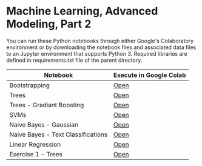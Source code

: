 # Machine Learning, Advanced Modeling, Part 2
You can run these Python notebooks through either Google's Colaboratory environment or by downloading the notebook files and associated data files to an Jupyter environment that supports Python 3.  Required libraries are defined in requirements.txt file of the parent directory.

| Notebook|  Execute in Google Colab |
|-|-|
| Bootstrapping | [Open](http://colab.research.google.com/github/slankas/DataScienceNotebooks/blob/master/ModelingPart2/1%20-%20632%20Bootstrap.ipynb)  |
| Trees | [Open](http://colab.research.google.com/github/slankas/DataScienceNotebooks/blob/master/ModelingPart2/2%20-%20Trees.ipynb)  |
| Trees - Gradiant Boosting | [Open](http://colab.research.google.com/github/slankas/DataScienceNotebooks/blob/master/ModelingPart2/2%20-%20Trees,%20Gradiant%20Boosting.ipynb)  |
| SVMs | [Open](http://colab.research.google.com/github/slankas/DataScienceNotebooks/blob/master/ModelingPart2/3%20-%20SVMs.ipynb)  |
| Naive Bayes - Gaussian | [Open](http://colab.research.google.com/github/slankas/DataScienceNotebooks/blob/master/ModelingPart2/4%20-%20NaiveBayes%20-%20Gaussian%20-%20Iris.ipynb)  |
| Naive Bayes - Text Classifications | [Open](http://colab.research.google.com/github/slankas/DataScienceNotebooks/blob/master/ModelingPart2/5%20-%20Naive%20Bayes%20Text%20Classification.ipynb)  |
| Linear Regression | [Open](http://colab.research.google.com/github/slankas/DataScienceNotebooks/blob/master/ModelingPart2/LinearRegression%20-%20BostonHousing.ipynb)  |
| Exercise 1 - Trees | [Open](http://colab.research.google.com/github/slankas/DataScienceNotebooks/blob/master/ModelingPart2/Exercise1%20-%20Trees.ipynb)  |